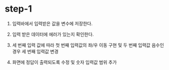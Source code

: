 # step-1

1. 입력바에서 입력받은 값을 변수에 저장한다.

2. 입력 받은 데이터에 에러가 있는지 확인한다.

3. 세 번째 입력 값에 따라 첫 번째 입력값의 좌/우 이동 구현 및 두 번째 입력값 음수인 경우 세 번째 입력값 변경

4. 화면에 정답이 출력되도록 수정 및 숫자 입력값 범위 추가